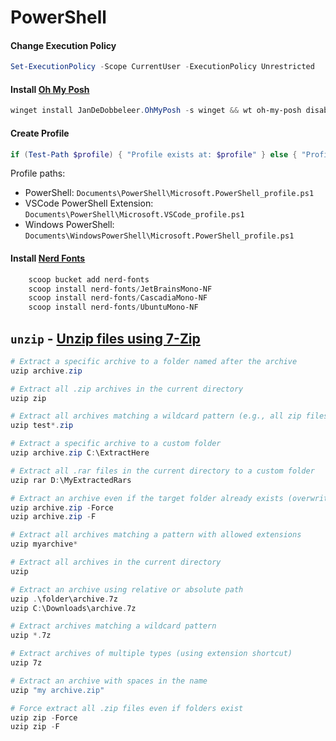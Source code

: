 # PowerShell

#### Change Execution Policy

```powershell
Set-ExecutionPolicy -Scope CurrentUser -ExecutionPolicy Unrestricted
```

#### Install [Oh My Posh](https://ohmyposh.dev/docs/installation/windows)

```powershell
winget install JanDeDobbeleer.OhMyPosh -s winget && wt oh-my-posh disable notice
```

#### Create Profile

```powershell
if (Test-Path $profile) { "Profile exists at: $profile" } else { "Profile does not exist. Creating..."; New-Item -Path $profile -Type File -Force; "Profile created at: $profile" }
```
Profile paths:
- PowerShell: ``Documents\PowerShell\Microsoft.PowerShell_profile.ps1``
- VSCode PowerShell Extension: ``Documents\PowerShell\Microsoft.VSCode_profile.ps1``
- Windows PowerShell: ``Documents\WindowsPowerShell\Microsoft.PowerShell_profile.ps1``

#### Install [Nerd Fonts](https://www.nerdfonts.com/)
```PowerShell
    scoop bucket add nerd-fonts
    scoop install nerd-fonts/JetBrainsMono-NF
    scoop install nerd-fonts/CascadiaMono-NF
    scoop install nerd-fonts/UbuntuMono-NF
```

## `unzip` - [Unzip files using 7-Zip](https://github.com/fahim-ahmed05/dotfiles/blob/main/powershell/functions/CustomFunctions.ps1)

```PowerShell
# Extract a specific archive to a folder named after the archive
uzip archive.zip

# Extract all .zip archives in the current directory
uzip zip

# Extract all archives matching a wildcard pattern (e.g., all zip files starting with "test")
uzip test*.zip

# Extract a specific archive to a custom folder
uzip archive.zip C:\ExtractHere

# Extract all .rar files in the current directory to a custom folder
uzip rar D:\MyExtractedRars

# Extract an archive even if the target folder already exists (overwrite)
uzip archive.zip -Force
uzip archive.zip -F

# Extract all archives matching a pattern with allowed extensions
uzip myarchive*

# Extract all archives in the current directory
uzip

# Extract an archive using relative or absolute path
uzip .\folder\archive.7z
uzip C:\Downloads\archive.7z

# Extract archives matching a wildcard pattern
uzip *.7z

# Extract archives of multiple types (using extension shortcut)
uzip 7z

# Extract an archive with spaces in the name
uzip "my archive.zip"

# Force extract all .zip files even if folders exist
uzip zip -Force
uzip zip -F
```